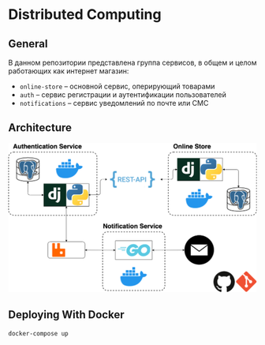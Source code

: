 # Distributed Computing

## General 
В данном репозитории представлена группа сервисов, в общем и целом работающих как интернет магазин:
* `online-store` – основной сервис, оперирующий товарами
* `auth` – сервис регистрации и аутентификации пользователей
* `notifications` – сервис уведомлений по почте или СМС

## Architecture
![](architecture.png)

## Deploying With Docker
```bash
docker-compose up
```
